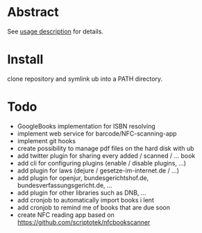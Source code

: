# Abstract

See [usage description](ub.usage.txt) for details.

# Install

clone repository and symlink ub into a PATH directory.

# Todo

* GoogleBooks implementation for ISBN resolving
* implement web service for barcode/NFC-scanning-app
* implement git hooks
* create possibility to manage pdf files on the hard disk with ub
* add twitter plugin for sharing every added / scanned / … book
* add cli for configuring plugins (enable / disable plugins, …)
* add plugin for laws (dejure / gesetze-im-internet.de / …)
* add plugin for openjur, bundesgerichtshof.de, bundesverfassungsgericht.de, …
* add plugin for other libraries such as DNB, …
* add cronjob to automatically import books i lent
* add cronjob to remind me of books that are due soon 
* create NFC reading app based on https://github.com/scriptotek/nfcbookscanner

 
